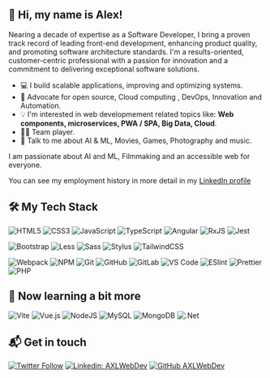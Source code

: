 ## 👋 Hi, my name is Alex! 
Nearing a decade of expertise as a Software Developer, I bring a proven track record of leading front-end development, enhancing product quality, and promoting software architecture standards. I'm a results-oriented, customer-centric professional with a passion for innovation and a commitment to delivering exceptional software solutions.

- 💻 I build scalable applications, improving and optimizing systems.
- 📜 Advocate for open source, Cloud computing , DevOps, Innovation and Automation.
- 💡 I'm interested in web developmement related topics like: **Web components, microservices, PWA / SPA, Big Data, Cloud**.
- 🤜🤛 Team player.
- 💬 Talk to me about AI & ML, Movies, Games, Photography and music.

I am passionate about AI and ML, Filmmaking and an accessible web for everyone.

You can see my employment history in more detail in my [LinkedIn profile](https://linkedin.com/in/axlweb/details/experience/)



## 🛠 My Tech Stack
![HTML5](https://img.shields.io/badge/-HTML5-%23E44D27?style=square&logo=html5&logoColor=white)
![CSS3](https://img.shields.io/badge/-CSS3-%231572B6?style=square&logo=css3)
![JavaScript](https://img.shields.io/badge/-JavaScript-%23F7DF1C?style=square&logo=javascript&logoColor=000000&labelColor=%23F7DF1C&color=%23FFCE5A)
![TypeScript](https://img.shields.io/badge/-TypeScript-007ACC?style=square&logo=typescript&logoColor=white)
![Angular](https://img.shields.io/badge/Angular-%23DD0031.svg?style=square&logo=angular&logoColor=white)
![RxJS](https://img.shields.io/badge/RxJS-%23B7178C.svg?style=square&logo=reactivex&logoColor=white)
![Jest](https://img.shields.io/badge/-Jest-%23C43A1D?style=square&logo=jest&logoColor=white)

![Bootstrap](https://img.shields.io/badge/bootstrap-%238511FA.svg?style=square&logo=bootstrap&logoColor=white)
![Less](https://img.shields.io/badge/-Less-%231d365d?style=square&logo=less&logoColor=white)
![Sass](https://img.shields.io/badge/-Sass-%23CC6699?style=square&logo=sass&logoColor=white)
![Stylus](https://img.shields.io/badge/-Stylus-%23333333?style=square&logo=stylus)
![TailwindCSS](https://img.shields.io/badge/-TailwindCSS-%231a202c?style=square&logo=tailwind-css)

![Webpack](https://img.shields.io/badge/-Webpack-%232C3A42?style=square&logo=webpack)
![NPM](https://img.shields.io/badge/NPM-%23CB3837.svg?style=square&logo=npm&logoColor=white)
![Git](https://img.shields.io/badge/-Git-%23F05032?style=square&logo=git&logoColor=white)
![GitHub](https://img.shields.io/badge/-GitHub-181717?style=square&logo=github)
![GitLab](https://img.shields.io/badge/-GitLab-FCA121?style=square&logo=gitlab)
![VS Code](https://img.shields.io/badge/-VSCode-%23007ACC?style=square&logo=visual-studio-code)
![ESlint](https://img.shields.io/badge/-ESLint-%234B32C3?style=square&logo=eslint)
![Prettier](https://img.shields.io/badge/-Prettier-%23F7B93E?style=square&logo=prettier&logoColor=white)
![PHP](https://img.shields.io/badge/-PHP-%23777BB4?style=square&logo=php&logoColor=white)


## 📖 Now learning a bit more
![Vite](https://img.shields.io/badge/vite-%23646CFF.svg?style=square&logo=vite&logoColor=white)
![Vue.js](https://img.shields.io/badge/vuejs-%2335495e.svg?style=square&logo=vuedotjs&logoColor=%234FC08D)
![NodeJS](https://img.shields.io/badge/node.js-6DA55F?style=square&logo=node.js&logoColor=white)
![MySQL](https://img.shields.io/badge/mysql-%2300f.svg?style=square&logo=mysql&logoColor=white)
![MongoDB](https://img.shields.io/badge/-MongoDB-black?style=square&logo=mongodb)
![.Net](https://img.shields.io/badge/.NET-5C2D91?style=square)


## 📬 Get in touch 
[![Twitter Follow](https://img.shields.io/twitter/follow/AXLWebDev?label=Follow)](https://twitter.com/intent/follow?screen_name=AXLWebDev)
[![Linkedin: AXLWebDev](https://img.shields.io/badge/-axlweb-blue?style=flat-square&logo=Linkedin&logoColor=white&link=https://www.linkedin.com/in/axlweb/)](https://www.linkedin.com/in/axlweb/)
[![GitHub AXLWebDev](https://img.shields.io/github/followers/axlweb?label=follow&style=social)](https://github.com/AXLWeb)

